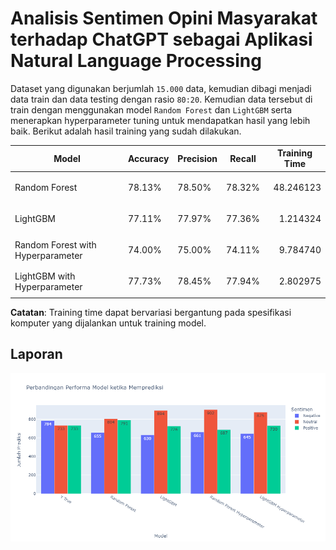 # Analisis Sentimen Opini Masyarakat terhadap ChatGPT sebagai Aplikasi Natural Language Processing

Dataset yang digunakan berjumlah `15.000` data, kemudian dibagi menjadi data train dan data testing dengan rasio `80:20`.
Kemudian data tersebut di train dengan menggunakan model `Random Forest` dan `LightGBM` serta menerapkan hyperparameter tuning untuk 
mendapatkan hasil yang lebih baik. Berikut adalah hasil training yang sudah dilakukan.

|Model                            |Accuracy|Precision|Recall|Training Time                     |
|---------------------------------|--------|---------|------|----------------------------------|
|Random Forest                    |78.13%  |78.50%   |78.32%|<p align="right">48.246123</p>    |
|LightGBM                         |77.11%  |77.97%   |77.36%|<p align="right">1.214324</p>     |
|Random Forest with Hyperparameter|74.00%  |75.00%   |74.11%|<p align="right">9.784740</p>     |
|LightGBM with Hyperparameter     |77.73%  |78.45%   |77.94%|<p align="right">2.802975</p>     |

**Catatan**: Training time dapat bervariasi bergantung pada spesifikasi komputer yang dijalankan untuk training model.

## Laporan
<img src="https://github.com/MuhamadAzizi/chatgpt-tweets-sentiment/blob/main/reports/bar_plot_model_performance.png?raw=true">
